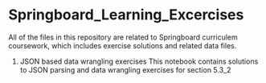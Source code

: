 # Springboard_Learning_Excercises

All of the files in this repository are related to Springboard curriculem coursework, which includes exercise solutions and related data files.

1. JSON based data wrangling exercises
This notebook contains solutions to JSON parsing and data wrangling exercises for section 5.3_2
